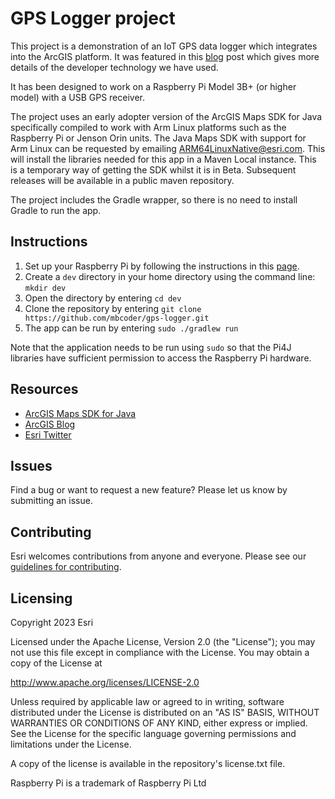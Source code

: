 # GPS Logger project

This project is a demonstration of an IoT GPS data logger which integrates into the ArcGIS platform.  It was featured in this [blog](https://www.esri.com/arcgis-blog/overview/) post which gives more details of the developer technology we have used.

It has been designed to work on a Raspberry Pi Model 3B+ (or higher model) with a USB GPS receiver.

The project uses an early adopter version of the ArcGIS Maps SDK for Java specifically compiled to work with Arm Linux platforms such as the Raspberry Pi or Jenson Orin units.  The Java Maps SDK with support for Arm Linux can be requested by emailing ARM64LinuxNative@esri.com.  This will install the libraries needed for this app in a Maven Local instance.  This is a temporary way of getting the SDK whilst it is in Beta.  Subsequent releases will be available in a public maven repository.

The project includes the Gradle wrapper, so there is no need to install Gradle to run the app.

## Instructions

1. Set up your Raspberry Pi by following the instructions in this [page](Raspberry%20Pi%20Setup.md).
2. Create a `dev` directory in your home directory using the command line: `mkdir dev`
3. Open the directory by entering `cd dev`
4. Clone the repository by entering `git clone https://github.com/mbcoder/gps-logger.git`
5. The app can be run by entering `sudo ./gradlew run`

Note that the application needs to be run using `sudo` so that the Pi4J libraries have sufficient permission to access the Raspberry Pi hardware.


## Resources

* [ArcGIS Maps SDK for Java](https://developers.arcgis.com/java/)  
* [ArcGIS Blog](https://www.esri.com/arcgis-blog/developers/)  
* [Esri Twitter](https://twitter.com/arcgisdevs)  

## Issues

Find a bug or want to request a new feature?  Please let us know by submitting an issue.

## Contributing

Esri welcomes contributions from anyone and everyone. Please see our [guidelines for contributing](https://github.com/esri/contributing).

## Licensing

Copyright 2023 Esri

Licensed under the Apache License, Version 2.0 (the "License"); you may not 
use this file except in compliance with the License. You may obtain a copy 
of the License at

http://www.apache.org/licenses/LICENSE-2.0

Unless required by applicable law or agreed to in writing, software 
distributed under the License is distributed on an "AS IS" BASIS, WITHOUT 
WARRANTIES OR CONDITIONS OF ANY KIND, either express or implied. See the 
License for the specific language governing permissions and limitations 
under the License.

A copy of the license is available in the repository's license.txt file.

Raspberry Pi is a trademark of Raspberry Pi Ltd
